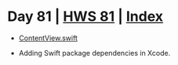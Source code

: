 # Day 81 | [HWS 81](https://www.hackingwithswift.com/100/swiftui/81) | [Index](https://github.com/JulesMoorhouse/100DaysOfSwiftUI/blob/main/README.md)

- [ContentView.swift](https://github.com/JulesMoorhouse/100DaysOfSwiftUI/blob/main/P16H%20HotProspects/P16H%20HotProspects/ContentView.swift)

- Adding Swift package dependencies in Xcode.